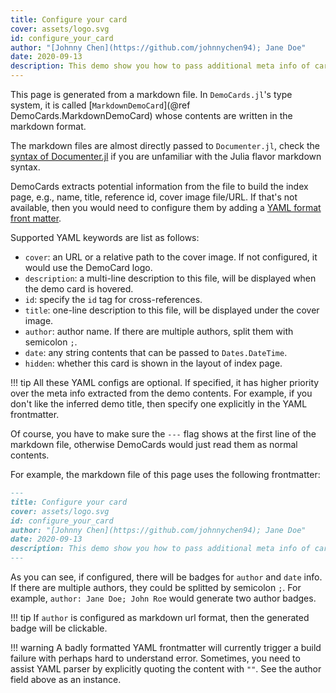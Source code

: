 ```yaml
---
title: Configure your card
cover: assets/logo.svg
id: configure_your_card
author: "[Johnny Chen](https://github.com/johnnychen94); Jane Doe"
date: 2020-09-13
description: This demo show you how to pass additional meta info of card to DemoCards.jl
---
```


This page is generated from a markdown file. In `DemoCards.jl`'s type system, it is called
[`MarkdownDemoCard`](@ref DemoCards.MarkdownDemoCard) whose contents are written in the markdown
format. 

The markdown files are almost directly passed to `Documenter.jl`, check the
[syntax of Documenter.jl](https://juliadocs.github.io/Documenter.jl/stable/man/syntax/)
if you are unfamiliar with the Julia flavor markdown syntax.

DemoCards extracts potential information from the file to build the index page, e.g., name, title,
reference id, cover image file/URL. If that's not available, then you would need to configure them
by adding a [YAML format front matter](https://jekyllrb.com/docs/front-matter/).

Supported YAML keywords are list as follows:

* `cover`: an URL or a relative path to the cover image. If not configured, it would use the DemoCard logo.
* `description`: a multi-line description to this file, will be displayed when the demo card is hovered.
* `id`: specify the `id` tag for cross-references.
* `title`: one-line description to this file, will be displayed under the cover image.
* `author`: author name. If there are multiple authors, split them with semicolon `;`.
* `date`: any string contents that can be passed to `Dates.DateTime`.
* `hidden`: whether this card is shown in the layout of index page.

!!! tip
    All these YAML configs are optional. If specified, it has higher priority over the meta info
    extracted from the demo contents. For example, if you don't like the inferred demo title, then
    specify one explicitly in the YAML frontmatter.

Of course, you have to make sure the `---` flag shows at the first line of the markdown file,
otherwise DemoCards would just read them as normal contents.

For example, the markdown file of this page uses the following frontmatter:

```markdown
---
title: Configure your card
cover: assets/logo.svg
id: configure_your_card
author: "[Johnny Chen](https://github.com/johnnychen94); Jane Doe"
date: 2020-09-13
description: This demo show you how to pass additional meta info of card to DemoCards.jl
---
```

As you can see, if configured, there will be badges for `author` and `date` info. If there are
multiple authors, they could be splitted by semicolon `;`. For example, `author: Jane Doe; John Roe`
would generate two author badges.

!!! tip
    If `author` is configured as markdown url format, then the generated badge will be clickable.

!!! warning
    A badly formatted YAML frontmatter will currently trigger a build failure with perhaps hard to
    understand error. Sometimes, you need to assist YAML parser by explicitly quoting the content
    with `""`. See the author field above as an instance.
